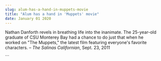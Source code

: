 ```yaml
---
slug: alum-has-a-hand-in-muppets-movie
title: "Alum has a hand in 'Muppets' movie"
date: January 01 2020
---
```


 
<p>
  Nathan Danforth revels in breathing life into the inanimate. The 25-year-old
  graduate of CSU Monterey Bay had a chance to do just that when he worked on
  "The Muppets," the latest film featuring everyone's favorite characters. –
  <em>The Salinas Californian</em>, Sept. 23, 2011
</p>
```
